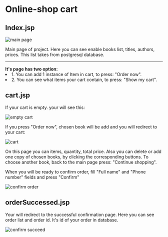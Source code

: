 # Online-shop cart
<h2>Index.jsp</h2>

![main page](https://user-images.githubusercontent.com/18110699/34905793-b250a510-f892-11e7-8034-945dd9cdfef0.jpg)
<p>Main page of project. Here you can see enable books list, titles, authors, prices. This list takes from postgresql database. </p>
<hr>
 <strong>It's page has two option:</strong>
 <li> 1. You can add 1 instance of Item in cart, to press: "Order now". </li>
 <li> 2. You can see what items your cart contain, to press: "Show my cart". </li>
 <h2>cart.jsp</h2> 
<p>If your cart is empty. your will see this:</p>

![empty cart](https://user-images.githubusercontent.com/18110699/34907069-77320e38-f8ab-11e7-908f-86da8d8825eb.jpg)
<p>If you press "Order now", chosen book will be add and you will redirect to your cart:</p>

![cart](https://user-images.githubusercontent.com/18110699/34907139-8a242bf6-f8ac-11e7-8649-5f130e399d0e.jpg)
<p>On this page you can items, quantity, total price. Also you can delete or add one copy of chosen books, by clicking the corresponding buttons. To choose another book, back to the main page press: "Continue shopping". </p> 

<p>When you will be ready to confirm order, fill "Full name" and "Phone number" fields and press "Confirm" </p>

![confirm order](https://user-images.githubusercontent.com/18110699/34907367-079e6af8-f8b0-11e7-96cc-3baa3ad10946.jpg)
<h2>orderSuccessed.jsp</h2>
<p>Your will redirect to the successful confirmation page. Here you can see order list and order id. It's id of your order in database.</p>

![confirm succeed](https://user-images.githubusercontent.com/18110699/34907451-301823a6-f8b1-11e7-9f05-49a36de4d017.jpg)




